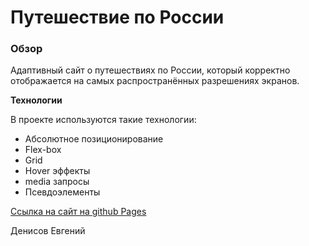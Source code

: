 # Путешествие по России

### Обзор
Адаптивный сайт о путешествиях по России, который корректно отображается на самых распространённых разрешениях экранов.

**Технологии**

В проекте используются такие технологии:

* Абсолютное позиционирование
* Flex-box
* Grid
* Hover эффекты
* media запросы
* Псевдоэлементы


[Ссылка на сайт на github Pages](https://jackyapa6eu.github.io/russian-travel/)




Денисов Евгений
